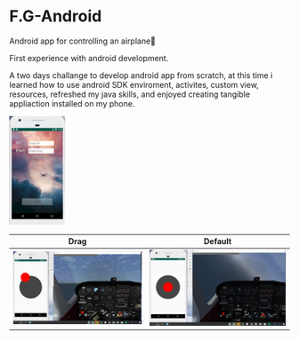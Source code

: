 # F.G-Android
Android app for controlling an airplane📲


<p>First experience with android development.</p>
<p>A two days challange to develop android app from scratch, at this time i learned how to use android SDK enviroment, activites, custom view, resources, refreshed my java skills, and enjoyed creating tangible appliaction installed on my phone.</p>

<img width="100px" src="empty.png" />

Drag |  Default
:-------------------------:|:-------------------------:
![](joystick_use.png)|![](joystick.png)

